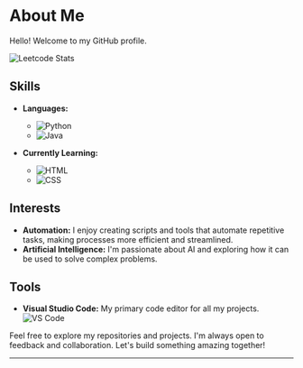 # About Me

Hello! Welcome to my GitHub profile.


![Leetcode Stats](https://leetcard.jacoblin.cool/armx-123)
## Skills

- **Languages:** 
  - ![Python](https://img.shields.io/badge/Python-3776AB?style=for-the-badge&logo=python&logoColor=white)
  - ![Java](https://img.shields.io/badge/Java-007396?style=for-the-badge&logo=java&logoColor=white)

- **Currently Learning:**
  - ![HTML](https://img.shields.io/badge/HTML5-E34F26?style=for-the-badge&logo=html5&logoColor=white)
  - ![CSS](https://img.shields.io/badge/CSS3-1572B6?style=for-the-badge&logo=css3&logoColor=white)

## Interests

- **Automation:** I enjoy creating scripts and tools that automate repetitive tasks, making processes more efficient and streamlined.
- **Artificial Intelligence:** I'm passionate about AI and exploring how it can be used to solve complex problems.

## Tools

- **Visual Studio Code:** My primary code editor for all my projects.
  ![VS Code](https://img.shields.io/badge/Visual%20Studio%20Code-007ACC?style=for-the-badge&logo=visual-studio-code&logoColor=white)

Feel free to explore my repositories and projects. I'm always open to feedback and collaboration. Let's build something amazing together!

---

